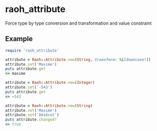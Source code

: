 # raoh_attribute
Force type by type conversion and transformation and value constraint

## Example

```ruby
require 'raoh_attribute'

attribute = Raoh::Attribute.new(String, transform: %i[downcase!])
attribute.set('Maxime')
puts attribute.get
=> maxime

attribute = Raoh::Attribute.new(Integer)
attribute.set('-543')
puts attribute.get
=> -543

attribute = Raoh::Attribute.new(String)
attribute.set('Maxime')
attribute.set('Désécot')
puts attribute.changed?
=> true
```